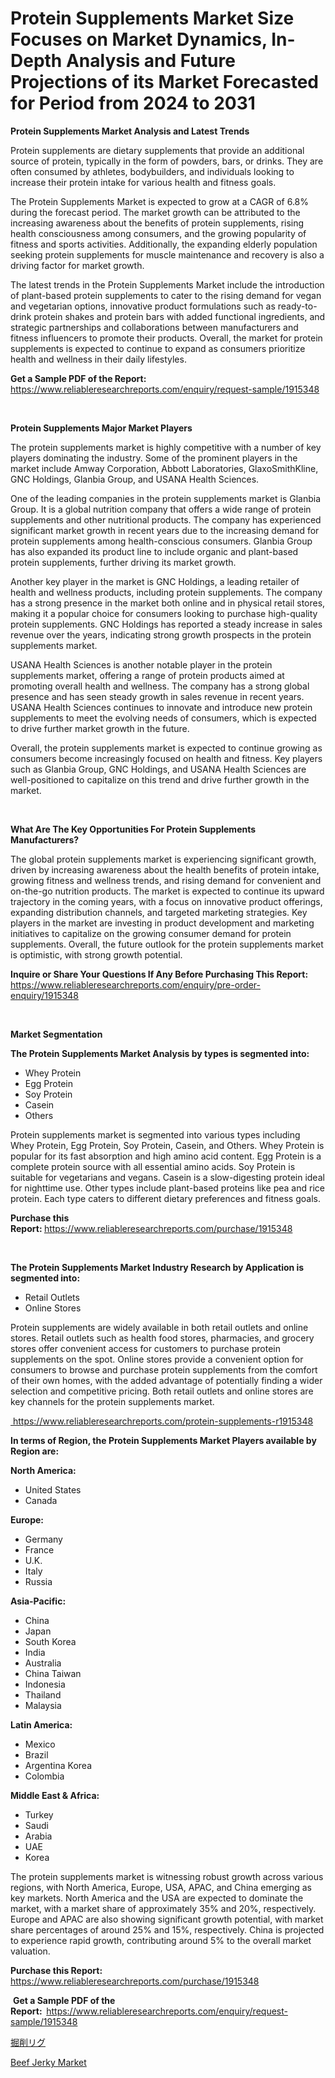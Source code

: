 <p><h1>Protein Supplements Market Size Focuses on Market Dynamics, In-Depth Analysis and Future Projections of its Market Forecasted for Period from 2024 to 2031</h1></p><p><strong>Protein Supplements Market Analysis and Latest Trends</strong></p>
<p><p>Protein supplements are dietary supplements that provide an additional source of protein, typically in the form of powders, bars, or drinks. They are often consumed by athletes, bodybuilders, and individuals looking to increase their protein intake for various health and fitness goals.</p><p>The Protein Supplements Market is expected to grow at a CAGR of 6.8% during the forecast period. The market growth can be attributed to the increasing awareness about the benefits of protein supplements, rising health consciousness among consumers, and the growing popularity of fitness and sports activities. Additionally, the expanding elderly population seeking protein supplements for muscle maintenance and recovery is also a driving factor for market growth.</p><p>The latest trends in the Protein Supplements Market include the introduction of plant-based protein supplements to cater to the rising demand for vegan and vegetarian options, innovative product formulations such as ready-to-drink protein shakes and protein bars with added functional ingredients, and strategic partnerships and collaborations between manufacturers and fitness influencers to promote their products. Overall, the market for protein supplements is expected to continue to expand as consumers prioritize health and wellness in their daily lifestyles.</p></p>
<p><strong>Get a Sample PDF of the Report:&nbsp;</strong> <a href="https://www.reliableresearchreports.com/enquiry/request-sample/1915348">https://www.reliableresearchreports.com/enquiry/request-sample/1915348</a></p>
<p>&nbsp;</p>
<p><strong>Protein Supplements Major Market Players</strong></p>
<p><p>The protein supplements market is highly competitive with a number of key players dominating the industry. Some of the prominent players in the market include Amway Corporation, Abbott Laboratories, GlaxoSmithKline, GNC Holdings, Glanbia Group, and USANA Health Sciences.</p><p>One of the leading companies in the protein supplements market is Glanbia Group. It is a global nutrition company that offers a wide range of protein supplements and other nutritional products. The company has experienced significant market growth in recent years due to the increasing demand for protein supplements among health-conscious consumers. Glanbia Group has also expanded its product line to include organic and plant-based protein supplements, further driving its market growth.</p><p>Another key player in the market is GNC Holdings, a leading retailer of health and wellness products, including protein supplements. The company has a strong presence in the market both online and in physical retail stores, making it a popular choice for consumers looking to purchase high-quality protein supplements. GNC Holdings has reported a steady increase in sales revenue over the years, indicating strong growth prospects in the protein supplements market.</p><p>USANA Health Sciences is another notable player in the protein supplements market, offering a range of protein products aimed at promoting overall health and wellness. The company has a strong global presence and has seen steady growth in sales revenue in recent years. USANA Health Sciences continues to innovate and introduce new protein supplements to meet the evolving needs of consumers, which is expected to drive further market growth in the future.</p><p>Overall, the protein supplements market is expected to continue growing as consumers become increasingly focused on health and fitness. Key players such as Glanbia Group, GNC Holdings, and USANA Health Sciences are well-positioned to capitalize on this trend and drive further growth in the market.</p></p>
<p>&nbsp;</p>
<p><strong>What Are The Key Opportunities For Protein Supplements Manufacturers?</strong></p>
<p><p>The global protein supplements market is experiencing significant growth, driven by increasing awareness about the health benefits of protein intake, growing fitness and wellness trends, and rising demand for convenient and on-the-go nutrition products. The market is expected to continue its upward trajectory in the coming years, with a focus on innovative product offerings, expanding distribution channels, and targeted marketing strategies. Key players in the market are investing in product development and marketing initiatives to capitalize on the growing consumer demand for protein supplements. Overall, the future outlook for the protein supplements market is optimistic, with strong growth potential.</p></p>
<p><strong>Inquire or Share Your Questions If Any Before Purchasing This Report:</strong> <a href="https://www.reliableresearchreports.com/enquiry/pre-order-enquiry/1915348">https://www.reliableresearchreports.com/enquiry/pre-order-enquiry/1915348</a></p>
<p>&nbsp;</p>
<p><strong>Market Segmentation</strong></p>
<p><strong>The Protein Supplements Market Analysis by types is segmented into:</strong></p>
<p><ul><li>Whey Protein</li><li>Egg Protein</li><li>Soy Protein</li><li>Casein</li><li>Others</li></ul></p>
<p><p>Protein supplements market is segmented into various types including Whey Protein, Egg Protein, Soy Protein, Casein, and Others. Whey Protein is popular for its fast absorption and high amino acid content. Egg Protein is a complete protein source with all essential amino acids. Soy Protein is suitable for vegetarians and vegans. Casein is a slow-digesting protein ideal for nighttime use. Other types include plant-based proteins like pea and rice protein. Each type caters to different dietary preferences and fitness goals.</p></p>
<p><strong>Purchase this Report:&nbsp;</strong><a href="https://www.reliableresearchreports.com/purchase/1915348">https://www.reliableresearchreports.com/purchase/1915348</a></p>
<p>&nbsp;</p>
<p><strong>The Protein Supplements Market Industry Research by Application is segmented into:</strong></p>
<p><ul><li>Retail Outlets</li><li>Online Stores</li></ul></p>
<p><p>Protein supplements are widely available in both retail outlets and online stores. Retail outlets such as health food stores, pharmacies, and grocery stores offer convenient access for customers to purchase protein supplements on the spot. Online stores provide a convenient option for consumers to browse and purchase protein supplements from the comfort of their own homes, with the added advantage of potentially finding a wider selection and competitive pricing. Both retail outlets and online stores are key channels for the protein supplements market.</p></p>
<p><a href="https://www.reliableresearchreports.com/protein-supplements-r1915348">&nbsp;https://www.reliableresearchreports.com/protein-supplements-r1915348</a></p>
<p><strong>In terms of Region, the Protein Supplements Market Players available by Region are:</strong></p>
<p>
    <p> <strong> North America: </strong>
        <ul>
            <li>United States</li>
            <li>Canada</li>
        </ul>
        </p> 
    <p> <strong> Europe: </strong>
        <ul>
            <li>Germany</li>
            <li>France</li>
            <li>U.K.</li>
            <li>Italy</li>
            <li>Russia</li>
        </ul>
        </p> 
    <p> <strong> Asia-Pacific: </strong>
        <ul>
            <li>China</li>
            <li>Japan</li>
            <li>South Korea</li>
            <li>India</li>
            <li>Australia</li>
            <li>China Taiwan</li>
            <li>Indonesia</li>
            <li>Thailand</li>
            <li>Malaysia</li>
        </ul>
        </p> 
    <p> <strong> Latin America: </strong>
        <ul>
            <li>Mexico</li>
            <li>Brazil</li>
            <li>Argentina Korea</li>
            <li>Colombia</li>
        </ul>
        </p> 
    <p> <strong> Middle East & Africa: </strong>
        <ul>
            <li>Turkey</li>
            <li>Saudi</li>
            <li>Arabia</li>
            <li>UAE</li>
            <li>Korea</li>
        </ul>
    </p>
    </p>
<p><p>The protein supplements market is witnessing robust growth across various regions, with North America, Europe, USA, APAC, and China emerging as key markets. North America and the USA are expected to dominate the market, with a market share of approximately 35% and 20%, respectively. Europe and APAC are also showing significant growth potential, with market share percentages of around 25% and 15%, respectively. China is projected to experience rapid growth, contributing around 5% to the overall market valuation.</p></p>
<p><strong>Purchase this Report: </strong><a href="https://www.reliableresearchreports.com/purchase/1915348">https://www.reliableresearchreports.com/purchase/1915348</a></p>
<p>&nbsp;<strong>Get a Sample PDF of the Report:&nbsp;&nbsp;</strong><a href="https://www.reliableresearchreports.com/enquiry/request-sample/1915348">https://www.reliableresearchreports.com/enquiry/request-sample/1915348</a></p>
<p><strong></strong></p>
<p><p><a href="https://github.com/cnnriuez22368/Market-Research-Report-List-1/blob/main/946521818294.md">掘削リグ</a></p><p><a href="https://github.com/gulaimolin/Market-Research-Report-List-3/blob/main/beef-jerky-market.md">Beef Jerky Market</a></p></p>